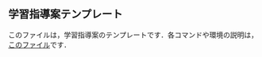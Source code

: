## 学習指導案テンプレート
  このファイルは，学習指導案のテンプレートです．各コマンドや環境の説明は，[このファイル](https://github.com/MIZOGUCHIKoki/LaTeX-StyleFile/blob/main/TeachersGuide/TeachersGuide.pdf)です．
  
